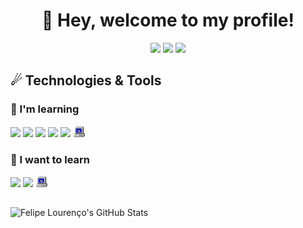 <h1 align="center"> 🌌 Hey, welcome to my profile! </h1> 

<p align="center">
<a href="https://www.linkedin.com/in/felipe-louren%C3%A7o-294121206/"><img src="https://img.shields.io/badge/LinkedIn-5438FF?style=flat-square&logo=linkedin&logoColor=white"/></a>
  <a href="https://twitter.com/lipelourenco_"><img src="https://img.shields.io/badge/Twitter-1DA1F2?style=flat-square&logo=twitter&logoColor=white"/></a>
  <a href="https://www.instagram.com/lipelourencox/"><img src="https://img.shields.io/badge/Instagram-5438FF?style=flat-square&logo=instagram&logoColor=white"/></a>
</p>

<h2>  ☄ Technologies & Tools </h2>

  <h3>  🚀 I'm learning </h3>
  
<p>
  <img src="https://img.shields.io/badge/HTML5-5438FF?style=flat-square&logo=html5&logoColor=white"/>
  <img src="https://img.shields.io/badge/CSS3-1DA1F2?style=flat-square&logo=css3&logoColor=white"/>
  <img src="https://img.shields.io/badge/JavaScript-5438FF?style=flat-square&logo=javascript&logoColor=white"/>
  <img src="https://img.shields.io/badge/TypeScript-1DA1F2?style=flat-square&logo=typescript&logoColor=white"/>
  <img src="https://img.shields.io/badge/ReactJS-5438FF?style=flat-square&logo=react&logoColor=white"/>
  <img src="https://github.com/TheDudeThatCode/TheDudeThatCode/blob/master/Assets/PC.gif" width="20px">
</p>
  
  <h3> 🌠 I want to learn </h3>
  
 <p>
  <img src="https://img.shields.io/badge/React_Native-5438FF?style=flat-square&logo=react&logoColor=white"/>
  <img src="https://img.shields.io/badge/Node.js-1DA1F2?style=flat-square&logo=node-dot-js&logoColor=white"/>
  <img src="https://github.com/TheDudeThatCode/TheDudeThatCode/blob/master/Assets/PC.gif" width="20px">
</p>
  
  <h2></h2>
  
![Felipe Lourenço's GitHub Stats](https://github-readme-stats.vercel.app/api?show_icons=true&theme=tokyonight&title_color=1DA1F2&text_color=5438FF&icon_color=1DA1F2&border_color=1DA1F2&username=lipelourencosilva)
